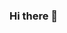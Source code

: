 ### Hi there 👋

<!--
**Buthynah/Buthynah** is a ✨ _special_ ✨ repository because its `README.md` (this file) appears on your GitHub profile.

Here are some ideas to get you started:

- 🔭 I’m Graduated from Qassim University, majoring in statistics
- 🌱 Interested in statistics and data science 
- 💬 Ask me about statistics
- 📫 How to reach me : Twitter:buthynah_h
-->
